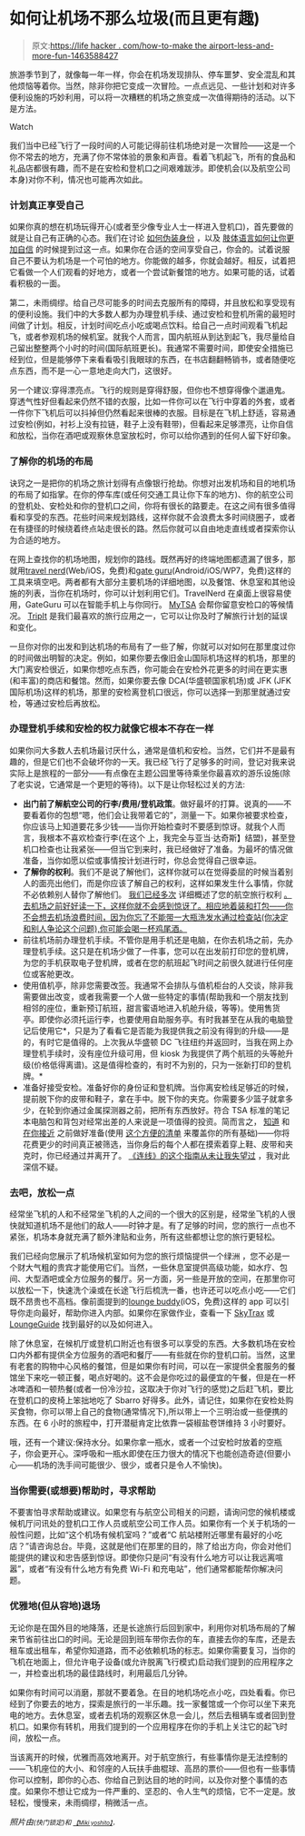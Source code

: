 # 如何让机场不那么垃圾(而且更有趣)

> 原文:[https://life hacker . com/how-to-make the airport-less-and-more-fun-1463588427](https://lifehacker.com/how-to-make-the-airport-less-crappy-and-more-fun-1463588427)

旅游季节到了，就像每一年一样，你会在机场发现排队、停车噩梦、安全混乱和其他烦恼等着你。当然，除非你把它变成一次冒险。一点点远见、一些计划和对许多便利设施的巧妙利用，可以将一次糟糕的机场之旅变成一次值得期待的活动。以下是方法。

Watch

我们当中已经飞行了一段时间的人可能记得前往机场绝对是一次冒险——这是一个你不常去的地方，充满了你不常体验的景象和声音。看着飞机起飞，所有的食品和礼品店都很有趣，而不是在安检和登机口之间艰难跋涉。即使机会(以及航空公司本身)对你不利，情况也可能再次如此。

### 计划真正享受自己

如果你真的想在机场玩得开心(或者至少像专业人士一样进入登机口)，首先要做的就是让自己有正确的心态。我们在讨论 [如何伪装身份](https://lifehacker.com/how-to-choose-and-maintain-a-cover-identity-5960441) ，以及 [肢体语言如何让你更加自信](http://lifehacker.com/faking-powerful-body-language-reduces-stress-and-makes-5987141) 的时候提到过这一点。如果你在合适的空间享受自己，你会的。试着说服自己不要认为机场是一个可怕的地方。你能做的越多，你就会越好。相反，试着把它看做一个人们观看的好地方，或者一个尝试新餐馆的地方。如果可能的话，试着看积极的一面。

第二，未雨绸缪。给自己尽可能多的时间去克服所有的障碍，并且放松和享受现有的便利设施。我们中的大多数人都为办理登机手续、通过安检和登机所需的最短时间做了计划。相反，计划时间吃点小吃或喝点饮料。给自己一点时间观看飞机起飞，或者参观机场的候机室。就我个人而言，国内航班从到达到起飞，我尽量给自己留出整整两个小时的时间(国际航班更长)。我通常不需要时间，即使安全措施已经到位，但是能够停下来看看吸引我眼球的东西，在书店翻翻畅销书，或者随便吃点东西，而不是一心一意地走向大门，这很好。

另一个建议:穿得漂亮点。飞行的规则是穿得舒服，但你也不想穿得像个邋遢鬼。穿透气性好但看起来仍然不错的衣服，比如一件你可以在飞行中穿着的外套，或者一件你下飞机后可以抖掉但仍然看起来很棒的衣服。目标是在飞机上舒适，容易通过安检(例如，衬衫上没有拉链，鞋子上没有鞋带)，但看起来足够漂亮，让你自信和放松，当你在酒吧或观察休息室放松时，你可以给你遇到的任何人留下好印象。

### 了解你的机场的布局

诀窍之一是把你的机场之旅计划得有点像银行抢劫。你想对出发机场和目的地机场的布局了如指掌。在你的停车库(或任何交通工具让你下车的地方)、你的航空公司的登机处、安检处和你的登机口之间，你将有很长的路要走。在这之间有很多值得看和享受的东西。花些时间来规划路线，这样你就不会浪费太多时间绕圈子，或者在有捷径的时候绕着终点站走很长的路。然后你就可以自由地走直线或者探索你认为合适的地方。

在网上查找你的机场地图，规划你的路线。既然再好的终端地图都遗漏了很多，那就用[travel nerd](http://www.travelnerd.com/)(Web/iOS，免费)和[gate guru](http://gateguruapp.com/)(Android/iOS/WP7，免费)这样的工具来填空吧。两者都有大部分主要机场的详细地图，以及餐馆、休息室和其他设施的列表，当你在机场时，你可以计划利用它们。TravelNerd 在桌面上很容易使用，GateGuru 可以在智能手机上与你同行。 [MyTSA](http://apps.usa.gov/tsa-app.shtml) 会帮你留意安检口的等候情况。 [TripIt](http://tripit.com/) 是我们最喜欢的旅行应用之一，它可以让你及时了解旅行计划的延误和变化。

一旦你对你的出发和到达机场的布局有了一些了解，你就可以对如何在那里度过你的时间做出明智的决定。例如，如果你要去像旧金山国际机场这样的机场，那里的大门离安检很近，如果你想吃点东西，你可能会在安检外花更多的时间在更实惠(和丰富)的商店和餐馆。然而，如果你要去像 DCA(华盛顿国家机场)或 JFK (JFK 国际机场)这样的机场，那里的安检离登机口很远，你可以选择一到那里就通过安检，等通过安检后再放松。

### 办理登机手续和安检的权力就像它根本不存在一样

如果你问大多数人去机场最讨厌什么，通常是值机和安检。当然，它们并不是最有趣的，但是它们也不会破坏你的一天。我已经飞行了足够多的时间，登记对我来说实际上是旅程的一部分——有点像在主题公园里等待乘坐你最喜欢的游乐设施(除了老实说，它通常是一个更短的等待)。以下是让你轻松过关的方法:

*   **出门前了解航空公司的行李/费用/登机政策**。做好最坏的打算。说真的——不要看着你的包想“嗯，他们会让我带着它的”，测量一下。如果你被要求检查，你应该马上知道要花多少钱——当你开始检查时不要感到惊讶。就我个人而言，我根本不喜欢检查行李(在这个 上，我完全与亚当·达奇斯】结盟)，甚至登机口检查也让我紧张——但当它到来时，我已经做好了准备。为最坏的情况做准备，当你如愿以偿或事情按计划进行时，你总会觉得自己很幸运。
*   **了解你的权利**。我们不是说了解他们，这样你就可以在觉得委屈的时候当着别人的面亮出他们，而是你应该了解自己的权利，这样如果发生什么事情，你就不必依赖别人替你了解他们。 [我们已经多次](http://lifehacker.com/the-air-travel-rights-you-arent-aware-of-and-how-to-g-508983488) 详细概述了您的航空旅行权利 [。去机场之前好好读一下，这样你就不会感到惊讶了。相应地着装和打包——你不会想去机场浪费时间，因为你忘了不能带一大瓶洗发水通过检查站(你决定和别人争论这个问题),你可能会喝一杯鸡尾酒。](http://lifehacker.com/know-your-rights-as-a-passenger-to-avoid-getting-screwe-5794277)
*   前往机场前办理登机手续。不管你是用手机还是电脑，在你去机场之前，先办理登机手续。这只是在机场少做了一件事，您可以在出发前打印您的登机牌，为您的手机获取电子登机牌，或者在您的航班起飞时间之前很久就进行任何座位或客舱更改。
*   使用值机亭，除非您需要改签。我通常不会排队与值机柜台的人交谈，除非我需要做出改变，或者我需要一个人做一些特定的事情(帮助我和一个朋友找到相邻的座位，重新预订航班，甜言蜜语地进入机舱升级，等等)。使用售货亭。即使你必须托运行李，也要使用自助服务亭。有时我甚至在从我的电脑登记后使用它*，只是为了看看它是否能为我提供我之前没有得到的升级——是的，有时它是值得的。上次我从华盛顿 DC 飞往纽约并返回时，当我在网上办理登机手续时，没有座位升级可用，但 kiosk 为我提供了两个航班的头等舱升级(价格低得离谱)。这是值得检查的，有时不为别的，只为一张新打印的登机牌。*
*   准备好接受安检。准备好你的身份证和登机牌。当你离安检线足够近的时候，提前脱下你的皮带和鞋子，拿在手中。脱下你的夹克。你需要多少篮子就拿多少，在轮到你通过金属探测器之前，把所有东西放好。符合 TSA 标准的笔记本电脑包和背包对经常出差的人来说是一项值得的投资。简而言之， [知道](http://lifehacker.com/how-can-i-best-handle-the-tsa-s-creepy-tactics-when-tra-5900260) 和 [在你接近](http://lifehacker.com/zip-through-the-airport-security-line-like-the-former-s-5903740) 之前做好准备(使用 [这个方便的清单](http://lifehacker.com/get-through-the-airport-in-record-time-with-this-checkl-5861949) 来覆盖你的所有基础)——你将花费更少的时间真正被筛选，当你身后的每个人都在摸索着穿上鞋、皮带和夹克时，你已经通过并离开了。 [《连线》的这个指南从未让我失望过](http://howto.wired.com/wiki/Fly_Through_Airport_Security) ，我对此深信不疑。

### 去吧，放松一点

经常坐飞机的人和不经常坐飞机的人之间的一个很大的区别是，经常坐飞机的人很快就知道机场不是他们的敌人——时钟才是。有了足够的时间，您的旅行一点也不紧张，机场本身就充满了额外津贴和业务，所有这些都想让您的旅行更轻松。

我们已经向您展示了机场候机室如何为您的旅行烦恼提供一个绿洲 ，您不必是一个财大气粗的贵宾才能使用它们。当然，一些休息室提供高级功能，如水疗、包间、大型酒吧或全方位服务的餐厅。另一方面，另一些是开放的空间，在那里你可以放松一下，快速洗个澡或在长途飞行后梳洗一番，也许还可以吃点小吃——它们既不昂贵也不高档。像前面提到的[lounge buddy](http://itunes.apple.com/app/loungebuddy-find-airport-lounges/id674176920)(iOS，免费)这样的 app 可以引导你走向最好，帮助你进入内部。如果你在家做作业，查看一下 [SkyTrax](http://www.airlinequality.com/Product/Lounges.htm) 或 [LoungeGuide](http://www.loungeguide.net/wiki/u/Main_Page) 找到最好的以及如何进入。

除了休息室，在候机厅或登机口附近也有很多可以享受的东西。大多数机场在安检口内外都有提供全方位服务的酒吧和餐厅——有些就在你的登机口前。当然，这里有老套的购物中心风格的餐馆，但是如果你有时间，可以在一家提供全套服务的餐馆坐下来吃一顿正餐，喝点好喝的。这不会是你吃过的最便宜的午餐，但是在一杯冰啤酒和一顿热餐(或者一份冷沙拉，这取决于你对飞行的感觉)之后赶飞机，要比在登机口的皮椅上笨拙地吃了 Sbarro 好得多。此外，请记住，如果你在安检处购买食物，你可以带上自己的食物(通常情况下),所以带上一个三明治或一些便携的东西。在 6 小时的旅程中，打开潜艇肯定比依靠一袋椒盐卷饼维持 3 小时要好。

哦，还有一个建议:保持水分。如果你拿一瓶水，或者一个过安检时放着的空瓶子，你会更开心。深呼吸和一瓶水即使在压力很大的情况下也能创造奇迹(但要小心——机场的洗手间可能很少、很少，或者只是令人不愉快)。

### 当你需要(或想要)帮助时，寻求帮助

不要害怕寻求帮助或建议。如果您有与航空公司相关的问题，请询问您的候机楼或候机厅问讯处的登机口工作人员或航空公司工作人员。如果你有一个关于机场的一般性问题，比如“这个机场有候机室吗？”或者“C 航站楼附近哪里有最好的小吃店？”请咨询总台。毕竟，这就是他们在那里的目的，除了给出方向，你会对他们能提供的建议和忠告感到惊讶。即使你只是问“有没有什么地方可以让我远离喧嚣”，或者“有没有什么地方有免费 Wi-Fi 和充电站”，他们通常都能帮你解决问题。

### 优雅地(但从容地)退场

无论你是在国外目的地降落，还是长途旅行后回到家中，利用你对机场布局的了解来节省前往出口的时间。无论是回到班车带你去你的车，直接去你的车库，还是去租车或出租车，希望你知道路，而不必依赖机场的标志。如果你需要复习，当你的飞机在地面上，但允许电子设备(或允许脱离飞行模式)启动我们提到的应用程序之一，并检查出机场的最佳路线时，利用最后几分钟。

如果你有时间可以消磨，那就不要着急。在目的地机场吃点小吃，四处看看。你已经到了你要去的地方，探索是旅行的一半乐趣。找一家餐馆或一个你可以坐下来充电的地方。去休息室，或者去机场的观察区休息一会儿，然后去租辆车或者回到登机口。如果你有转机，用我们提到的一个应用程序在你的手机上关注它的起飞时间，放松一点。

当该离开的时候，优雅而高效地离开。对于航空旅行，有些事情你是无法控制的——飞机座位的大小、和邻座的人玩扶手曲棍球、高昂的票价——但也有一些事情你可以控制，即你的心态、你给自己到达目的地的时间，以及你对整个事情的态度。如果你不想让它成为一件严重的、坚忍的、令人生气的烦恼，它不一定是。放轻松，慢慢来，未雨绸缪，稍微活一点。

*照片由*<small><small></small></small><small>*(快门锁定)和* [<small>*【Miki yoshito】*</small>](http://www.flickr.com/photos/mujitra/8977362289/)<small>*，*</small></small> 

<small></small>